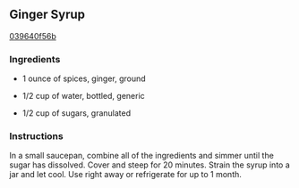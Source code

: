 ## Ginger Syrup

[039640f56b](http://www.foodandwine.com/recipes/ginger-syrup-john-benjamin-savary)

### Ingredients

 - 1 ounce of spices, ginger, ground

 - 1/2 cup of water, bottled, generic

 - 1/2 cup of sugars, granulated

### Instructions

In a small saucepan, combine all of the ingredients and simmer until the sugar has dissolved. Cover and steep for 20 minutes. Strain the syrup into a jar and let cool. Use right away or refrigerate for up to 1 month.